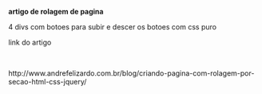 

<strong>artigo de rolagem de pagina</strong><br>
<p>4 divs com botoes para subir e descer os botoes com css puro</p>


<p>link do artigo</p><br>
<p>http://www.andrefelizardo.com.br/blog/criando-pagina-com-rolagem-por-secao-html-css-jquery/</p>